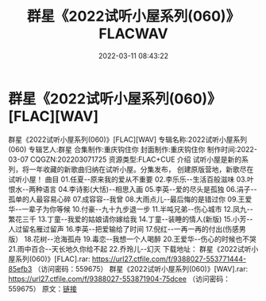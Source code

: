 ﻿---
title: 群星《2022试听小屋系列(060)》FLACWAV
date: 2022-03-11 08:43:22
categories: 新碟专辑、稀有等精品
tags: 华语中文
---
# 群星《2022试听小屋系列(060)》[FLAC][WAV]

群星《2022试听小屋系列(060)》[FLAC][WAV]
专辑名称:2022试听小屋系列(060)
专辑艺人:群星
合集制作:重庆钩住你
封面制作:重庆钩住你
制作时间:2022-03-07
CQGZN:202203071725
资源类型:FLAC+CUE
介绍
试听小屋是新的系列，将一年收藏的新歌曲归纳在试听小屋。分集发布，
创建原版营地，新歌尽在试听小屋！
曲目
01.任夏--原来我的爱从不重要
02.李乐乐--生活百般滋味
03.叶恨水--两种语言
04.李诗影(大恬)--相思入画
05.李英--爱的尽头是孤独
06.涓子--孤单的人最容易心碎
07.成容容--我曾
08.大雨点儿--最后悔的是错过你
09.王爱华--一辈子为你等候
10.付豪--九十九步退一步
11.半吨兄弟--伤心城市
12.凤九--繁花三千
13.丁童--我爱的姑娘请你嫁给我
14.丁童--装睡的情人(新版)
15.小芳--人过留名雁过留声
16.李英--把爱输给了时间
17.倪红--一再一再的付出(伤感男版）
18.花树--沧海孤舟
19.毒恋--我想一个人喝醉
20.王爱华--伤心的时候也不哭
21.雨中百合--天长地久你给不起
22.乔玲儿--幻灭
下载地址：
群星《2022试听小屋系列(060)》[FLAC].rar: https://url27.ctfile.com/f/9388027-553771444-85efb3
（访问密码：559675）
群星《2022试听小屋系列(060)》[WAV].rar: https://url27.ctfile.com/f/9388027-553871904-75dcee
（访问密码：559675）
原文：[链接](https://blog.sina.com.cn/s/blog_1647c7e7601030w5f.html)